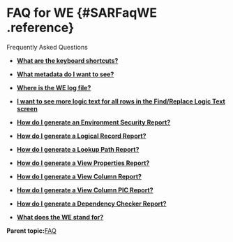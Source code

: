 # FAQ for WE {#SARFaqWE .reference}

Frequently Asked Questions

-   **[What are the keyboard shortcuts?](../html/WERFaq1KeybSh.md)**  

-   **[What metadata do I want to see?](../html/WERFaqBSeeMetadata.md)**  

-   **[Where is the WE log file?](../html/WERFaqDWELog.md)**  

-   **[I want to see more logic text for all rows in the Find/Replace Logic Text screen](../html/WERFaq3SeeLTinFRLT.md)**  

-   **[How do I generate an Environment Security Report?](../html/WERFaq4GenRptEnv.md)**  

-   **[How do I generate a Logical Record Report?](../html/WERFaq5GenRptLogR.md)**  

-   **[How do I generate a Lookup Path Report?](../html/WERFaq6GenRptLooP.md)**  

-   **[How do I generate a View Properties Report?](../html/WERFaq7GenRptVProps.md)**  

-   **[How do I generate a View Column Report?](../html/WERFaq8GenRptVCols.md)**  

-   **[How do I generate a View Column PIC Report?](../html/WERFaq9GenRptVPIC.md)**  

-   **[How do I generate a Dependency Checker Report?](../html/WERFaqAGenDependCheck.md)**  

-   **[What does the WE stand for?](../html/WERFaqCWE.md)**  


**Parent topic:**[FAQ](../html/SARFaq0.md)

